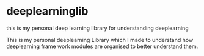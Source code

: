 # deeplearninglib
this is my personal deep learning library for understanding deeplearning

This is my personal deeplearning Library which I made to understand how deeplearning frame work modules are organised to better understand them.

